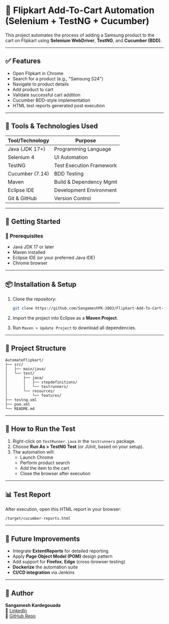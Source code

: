 
# 🛒 Flipkart Add-To-Cart Automation (Selenium + TestNG + Cucumber)

This project automates the process of adding a Samsung product to the cart on Flipkart using **Selenium WebDriver**, **TestNG**, and **Cucumber (BDD)**.

---

## ✅ Features

- Open Flipkart in Chrome
- Search for a product (e.g., "Samsung S24")
- Navigate to product details
- Add product to cart
- Validate successful cart addition
- Cucumber BDD-style implementation
- HTML test reports generated post execution

---

## 🧰 Tools & Technologies Used

| Tool/Technology    | Purpose                     |
|--------------------|-----------------------------|
| Java (JDK 17+)     | Programming Language         |
| Selenium 4         | UI Automation                |
| TestNG             | Test Execution Framework     |
| Cucumber (7.14)    | BDD Testing                  |
| Maven              | Build & Dependency Mgmt      |
| Eclipse IDE        | Development Environment      |
| Git & GitHub       | Version Control              |

---

## 🚀 Getting Started

### 🔧 Prerequisites

- Java JDK 17 or later
- Maven installed
- Eclipse IDE (or your preferred Java IDE)
- Chrome browser

---

## 📦 Installation & Setup

1. Clone the repository:
    ```bash
    git clone https://github.com/SangameshPK-2003/Flipkart-Add-To-Cart-Automation.git
    ```

2. Import the project into Eclipse as a **Maven Project**.

3. Run `Maven > Update Project` to download all dependencies.

---

## 📁 Project Structure

```
AutomateFlipkart/
├── src/
│   ├── main/java/
│   └── test/
│       ├── java/
│       │   ├── stepdefinitions/
│       │   └── testrunners/
│       └── resources/
│           └── features/
├── testng.xml
├── pom.xml
└── README.md
```

---

## 🧪 How to Run the Test

1. Right-click on `TestRunner.java` in the `testrunners` package.  
2. Choose **Run As > TestNG Test** (or JUnit, based on your setup).  
3. The automation will:
   - Launch Chrome
   - Perform product search
   - Add the item to the cart
   - Close the browser after execution

---

## 📊 Test Report

After execution, open this HTML report in your browser:

```
/target/cucumber-reports.html
```

---

## 🔄 Future Improvements

- Integrate **ExtentReports** for detailed reporting
- Apply **Page Object Model (POM)** design pattern
- Add support for **Firefox**, **Edge** (cross-browser testing)
- **Dockerize** the automation suite
- **CI/CD integration** via Jenkins

---

## 📎 Author

**Sangamesh Kardegouada**  
🔗 [LinkedIn](https://www.linkedin.com/in/sangamesh-kardegouda-ab3751280/)  
📂 [GitHub Repo](https://github.com/SangameshPK-2003/Flipkart-Add-To-Cart-Automation)
